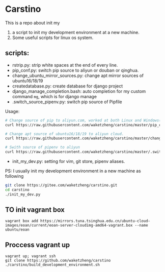 # Carstino
This is a repo about init my

1. a script to init my development environment at a new machine.
2. Some useful scripts for linux os system.

## scripts:
- rstrip.py: strip white spaces at the end of every line.
- pip_conf.py: switch pip source to aliyun or douban or qinghua.
- change_ubuntu_mirror_sources.py: change apt mirror sources of ubuntu16/18/19
- createdatabase.py: create database for django project
- django_manage_completion.bash: auto completion for my custom command `mg`, which is for django manage
- .switch_source_pipenv.py: switch pip source of Pipfile


Usage:
```bash
# Change source of pip to aliyun.com, worked at both Linux and Windows(Run with Git Bash).
curl https://raw.githubusercontent.com/waketzheng/carstino/master/pip_conf.py|python
```

```bash
# Change apt source of ubuntu16/18/19 to aliyun cloud.
curl https://raw.githubusercontent.com/waketzheng/carstino/master/change_ubuntu_mirror_sources.py|python
```

```bash
# Swith source of pipenv to aliyun
curl https://raw.githubusercontent.com/waketzheng/carstino/master/.switch_source_pipenv.py|python
```

- init_my_dev.py: setting for vim, git store, pipenv aliases.

PS: I usually init my development environment in a new machine as following

```bash
git clone https://gitee.com/waketzheng/carstino.git
cd carstino
./init_my_dev.py
```

## TO init vagrant box

```
vagrant box add https://mirrors.tuna.tsinghua.edu.cn/ubuntu-cloud-images/eoan/current/eoan-server-cloudimg-amd64-vagrant.box --name ubuntu/eoan
```

## Proccess vagrant up

```
vagrant up; vagrant ssh
git clone https://github.com/waketzheng/carstino
./carstino/build_development_environment.sh
```
